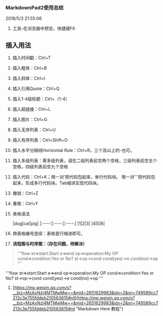 ### MarkdownPad2使用总结 ###
2018/5/3 21:55:06 
1. 工具-在浏览器中预览，快捷键F6
## 插入用法 ##
1. 插入时间戳：Ctrl+T
2. 插入粗体：Ctrl+B
3. 插入斜体：Ctrl+I
4. 插入引用Quote：Ctrl+Q
5. 插入1-4级标题：Ctrl+（1-4）
6. 插入超链接：Ctrl+L
7. 插入图片：Ctrl+G
8. 插入无序列表：Ctrl+U
9. 插入有序列表：Ctrl+Shift+O
10. 插入水平分隔线Horizontal Rule：Ctrl+R，三个及以上的-也可。
11. 插入多级列表：需多级列表，请在二级列表前空两个空格，三级列表前空五个空格，四级列表前空九个空格
12. 插入代码：Ctrl+K；用一对'把代码包起来，单行代码块。
用一对'''把代码包起来，形成多行代码块。Tab缩进实现代码块。
13. 撤销：Ctrl+Z
14. 重做：Ctrl+Y
12. 表格语法

	|dog|cat|pig|
|:----:|:----:|:----:|
|1|2|3|
|4|5|6|
1. 跨表格编号连续：表格首行缩进即可。
2. **流程图与时序图：（存在问题，待解决）**
> '''flow
> st=>start:Start
> e=>end
> op=>operation:My OP
> cond=>condition:Yes or No?
> st->op->cond
> cond(yes)->e
> cond(no)->op
> '''

'''flow
st=>start:Start
e=>end
op=>operation:My OP
cond=>condition:Yes or No?
st->op->cond
cond(yes)->e
cond(no)->op
'''


1. [https://mp.weixin.qq.com/s?__biz=MzAxNzI4MTMwMw==&mid=2651629983&idx=2&sn=749589cc7213c3e755fddeb210563815#rd](https://mp.weixin.qq.com/s?__biz=MzAxNzI4MTMwMw==&mid=2651629983&idx=2&sn=749589cc7213c3e755fddeb210563815#rd "Markdown Here 教程")

